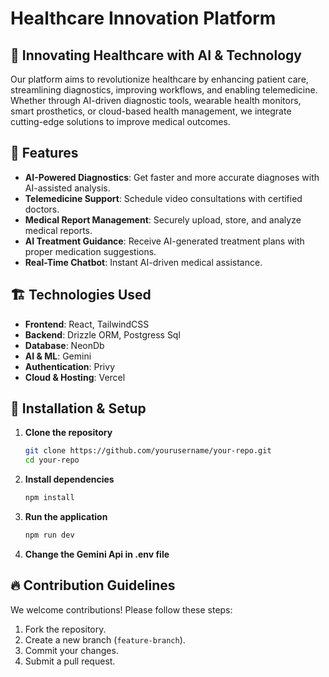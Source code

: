 
# Healthcare Innovation Platform

## 🚀 Innovating Healthcare with AI & Technology

Our platform aims to revolutionize healthcare by enhancing patient care, streamlining diagnostics, improving workflows, and enabling telemedicine. Whether through AI-driven diagnostic tools, wearable health monitors, smart prosthetics, or cloud-based health management, we integrate cutting-edge solutions to improve medical outcomes.

## 


## 🌟 Features
- **AI-Powered Diagnostics**: Get faster and more accurate diagnoses with AI-assisted analysis.
- **Telemedicine Support**: Schedule video consultations with certified doctors.
- **Medical Report Management**: Securely upload, store, and analyze medical reports.
- **AI Treatment Guidance**: Receive AI-generated treatment plans with proper medication suggestions.
- **Real-Time Chatbot**: Instant AI-driven medical assistance.

## 🏗️ Technologies Used
- **Frontend**: React, TailwindCSS
- **Backend**: Drizzle ORM, Postgress Sql
- **Database**: NeonDb
- **AI & ML**: Gemini
- **Authentication**: Privy
- **Cloud & Hosting**: Vercel

## 📌 Installation & Setup
1. **Clone the repository**
   ```sh
   git clone https://github.com/yourusername/your-repo.git
   cd your-repo
   ```
2. **Install dependencies**
   ```sh
   npm install
   ```
3. **Run the application**
   ```sh
   npm run dev
   ```
4. **Change the Gemini Api in .env file**

## 🔥 Contribution Guidelines
We welcome contributions! Please follow these steps:
1. Fork the repository.
2. Create a new branch (`feature-branch`).
3. Commit your changes.
4. Submit a pull request.

